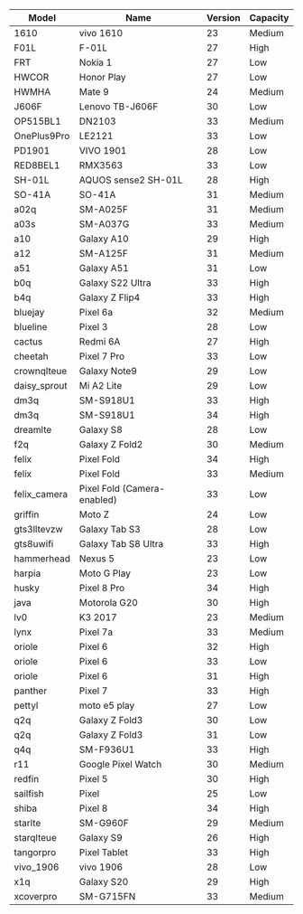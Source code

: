 | Model | Name | Version | Capacity |
| --- | --- | --- | --- |
| 1610 | vivo 1610 | 23 | Medium |
| F01L | F-01L | 27 | High |
| FRT | Nokia 1 | 27 | Low |
| HWCOR | Honor Play | 27 | Low |
| HWMHA | Mate 9 | 24 | Medium |
| J606F | Lenovo TB-J606F | 30 | Low |
| OP515BL1 | DN2103 | 33 | Medium |
| OnePlus9Pro | LE2121 | 33 | Low |
| PD1901 | VIVO 1901 | 28 | Low |
| RED8BEL1 | RMX3563 | 33 | Low |
| SH-01L | AQUOS sense2 SH-01L | 28 | High |
| SO-41A | SO-41A | 31 | Medium |
| a02q | SM-A025F | 31 | Medium |
| a03s | SM-A037G | 33 | Medium |
| a10 | Galaxy A10 | 29 | High |
| a12 | SM-A125F | 31 | Medium |
| a51 | Galaxy A51 | 31 | Low |
| b0q | Galaxy S22 Ultra | 33 | High |
| b4q | Galaxy Z Flip4 | 33 | High |
| bluejay | Pixel 6a | 32 | Medium |
| blueline | Pixel 3 | 28 | Low |
| cactus | Redmi 6A | 27 | High |
| cheetah | Pixel 7 Pro | 33 | Low |
| crownqlteue | Galaxy Note9 | 29 | Low |
| daisy_sprout | Mi A2 Lite | 29 | Low |
| dm3q | SM-S918U1 | 33 | High |
| dm3q | SM-S918U1 | 34 | High |
| dreamlte | Galaxy S8 | 28 | Low |
| f2q | Galaxy Z Fold2 | 30 | Medium |
| felix | Pixel Fold | 34 | High |
| felix | Pixel Fold | 33 | Medium |
| felix_camera | Pixel Fold (Camera-enabled) | 33 | Low |
| griffin | Moto Z | 24 | Low |
| gts3lltevzw | Galaxy Tab S3 | 28 | Low |
| gts8uwifi | Galaxy Tab S8 Ultra | 33 | High |
| hammerhead | Nexus 5 | 23 | Low |
| harpia | Moto G Play | 23 | Low |
| husky | Pixel 8 Pro | 34 | High |
| java | Motorola G20 | 30 | High |
| lv0 | K3 2017 | 23 | Medium |
| lynx | Pixel 7a | 33 | Medium |
| oriole | Pixel 6 | 32 | High |
| oriole | Pixel 6 | 33 | Low |
| oriole | Pixel 6 | 31 | High |
| panther | Pixel 7 | 33 | High |
| pettyl | moto e5 play | 27 | Low |
| q2q | Galaxy Z Fold3 | 30 | Low |
| q2q | Galaxy Z Fold3 | 31 | Low |
| q4q | SM-F936U1 | 33 | High |
| r11 | Google Pixel Watch | 30 | Medium |
| redfin | Pixel 5 | 30 | High |
| sailfish | Pixel | 25 | Low |
| shiba | Pixel 8 | 34 | High |
| starlte | SM-G960F | 29 | Medium |
| starqlteue | Galaxy S9 | 26 | High |
| tangorpro | Pixel Tablet | 33 | High |
| vivo_1906 | vivo 1906 | 28 | Low |
| x1q | Galaxy S20 | 29 | High |
| xcoverpro | SM-G715FN | 33 | Medium |


